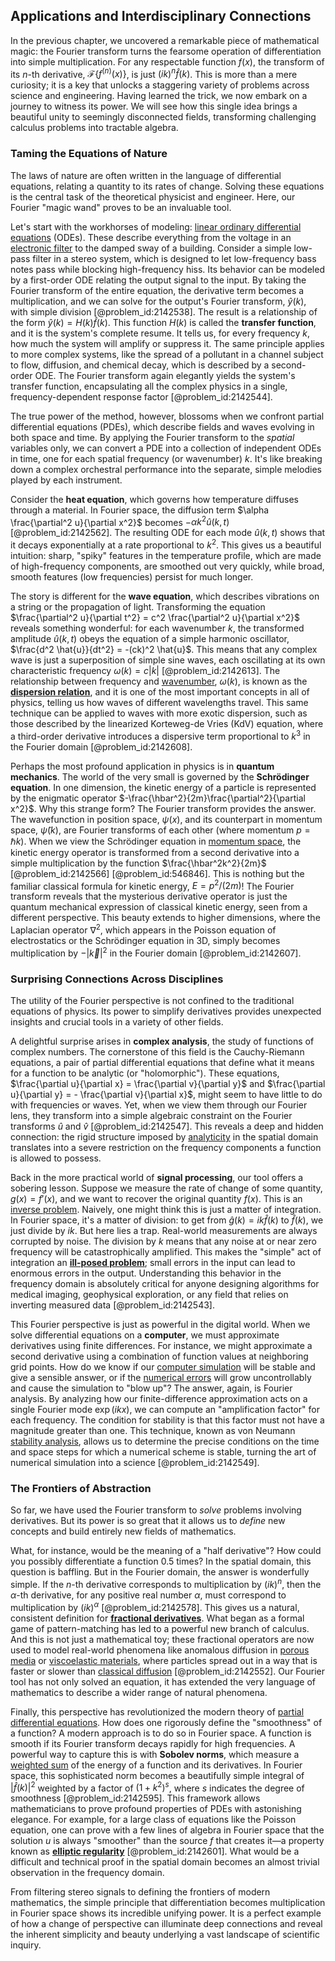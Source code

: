 ## Applications and Interdisciplinary Connections

In the previous chapter, we uncovered a remarkable piece of mathematical magic: the Fourier transform turns the fearsome operation of differentiation into simple multiplication. For any respectable function $f(x)$, the transform of its $n$-th derivative, $\mathcal{F}\{f^{(n)}(x)\}$, is just $(ik)^n \hat{f}(k)$. This is more than a mere curiosity; it is a key that unlocks a staggering variety of problems across science and engineering. Having learned the trick, we now embark on a journey to witness its power. We will see how this single idea brings a beautiful unity to seemingly disconnected fields, transforming challenging calculus problems into tractable algebra.

### Taming the Equations of Nature

The laws of nature are often written in the language of differential equations, relating a quantity to its rates of change. Solving these equations is the central task of the theoretical physicist and engineer. Here, our Fourier "magic wand" proves to be an invaluable tool.

Let's start with the workhorses of modeling: [linear ordinary differential equations](@article_id:275519) (ODEs). These describe everything from the voltage in an [electronic filter](@article_id:275597) to the damped sway of a building. Consider a simple low-pass filter in a stereo system, which is designed to let low-frequency bass notes pass while blocking high-frequency hiss. Its behavior can be modeled by a first-order ODE relating the output signal to the input. By taking the Fourier transform of the entire equation, the derivative term becomes a multiplication, and we can solve for the output's Fourier transform, $\hat{y}(k)$, with simple division [@problem_id:2142538]. The result is a relationship of the form $\hat{y}(k) = H(k)\hat{f}(k)$. This function $H(k)$ is called the **transfer function**, and it is the system's complete resume. It tells us, for every frequency $k$, how much the system will amplify or suppress it. The same principle applies to more complex systems, like the spread of a pollutant in a channel subject to flow, diffusion, and chemical decay, which is described by a second-order ODE. The Fourier transform again elegantly yields the system's transfer function, encapsulating all the complex physics in a single, frequency-dependent response factor [@problem_id:2142544].

The true power of the method, however, blossoms when we confront partial differential equations (PDEs), which describe fields and waves evolving in both space and time. By applying the Fourier transform to the *spatial* variables only, we can convert a PDE into a collection of independent ODEs in time, one for each spatial frequency (or wavenumber) $k$. It's like breaking down a complex orchestral performance into the separate, simple melodies played by each instrument.

Consider the **heat equation**, which governs how temperature diffuses through a material. In Fourier space, the diffusion term $\alpha \frac{\partial^2 u}{\partial x^2}$ becomes $-\alpha k^2 \hat{u}(k,t)$ [@problem_id:2142562]. The resulting ODE for each mode $\hat{u}(k,t)$ shows that it decays exponentially at a rate proportional to $k^2$. This gives us a beautiful intuition: sharp, "spiky" features in the temperature profile, which are made of high-frequency components, are smoothed out very quickly, while broad, smooth features (low frequencies) persist for much longer.

The story is different for the **wave equation**, which describes vibrations on a string or the propagation of light. Transforming the equation $\frac{\partial^2 u}{\partial t^2} = c^2 \frac{\partial^2 u}{\partial x^2}$ reveals something wonderful: for each wavenumber $k$, the transformed amplitude $\hat{u}(k,t)$ obeys the equation of a simple harmonic oscillator, $\frac{d^2 \hat{u}}{dt^2} = -(ck)^2 \hat{u}$. This means that any complex wave is just a superposition of simple sine waves, each oscillating at its own characteristic frequency $\omega(k) = c|k|$ [@problem_id:2142613]. The relationship between frequency and [wavenumber](@article_id:171958), $\omega(k)$, is known as the **[dispersion relation](@article_id:138019)**, and it is one of the most important concepts in all of physics, telling us how waves of different wavelengths travel. This same technique can be applied to waves with more exotic dispersion, such as those described by the linearized Korteweg-de Vries (KdV) equation, where a third-order derivative introduces a dispersive term proportional to $k^3$ in the Fourier domain [@problem_id:2142608].

Perhaps the most profound application in physics is in **quantum mechanics**. The world of the very small is governed by the **Schrödinger equation**. In one dimension, the kinetic energy of a particle is represented by the enigmatic operator $-\frac{\hbar^2}{2m}\frac{\partial^2}{\partial x^2}$. Why this strange form? The Fourier transform provides the answer. The wavefunction in position space, $\psi(x)$, and its counterpart in momentum space, $\tilde{\psi}(k)$, are Fourier transforms of each other (where momentum $p=\hbar k$). When we view the Schrödinger equation in [momentum space](@article_id:148442), the kinetic energy operator is transformed from a second derivative into a simple multiplication by the function $\frac{\hbar^2k^2}{2m}$ [@problem_id:2142566] [@problem_id:546846]. This is nothing but the familiar classical formula for kinetic energy, $E = p^2/(2m)$! The Fourier transform reveals that the mysterious derivative operator is just the quantum mechanical expression of classical kinetic energy, seen from a different perspective. This beauty extends to higher dimensions, where the Laplacian operator $\nabla^2$, which appears in the Poisson equation of electrostatics or the Schrödinger equation in 3D, simply becomes multiplication by $-|\vec{k}|^2$ in the Fourier domain [@problem_id:2142607].

### Surprising Connections Across Disciplines

The utility of the Fourier perspective is not confined to the traditional equations of physics. Its power to simplify derivatives provides unexpected insights and crucial tools in a variety of other fields.

A delightful surprise arises in **complex analysis**, the study of functions of complex numbers. The cornerstone of this field is the Cauchy-Riemann equations, a pair of partial differential equations that define what it means for a function to be analytic (or "holomorphic"). These equations, $\frac{\partial u}{\partial x} = \frac{\partial v}{\partial y}$ and $\frac{\partial u}{\partial y} = - \frac{\partial v}{\partial x}$, might seem to have little to do with frequencies or waves. Yet, when we view them through our Fourier lens, they transform into a simple algebraic constraint on the Fourier transforms $\hat{u}$ and $\hat{v}$ [@problem_id:2142547]. This reveals a deep and hidden connection: the rigid structure imposed by [analyticity](@article_id:140222) in the spatial domain translates into a severe restriction on the frequency components a function is allowed to possess.

Back in the more practical world of **signal processing**, our tool offers a sobering lesson. Suppose we measure the rate of change of some quantity, $g(x) = f'(x)$, and we want to recover the original quantity $f(x)$. This is an [inverse problem](@article_id:634273). Naively, one might think this is just a matter of integration. In Fourier space, it's a matter of division: to get from $\hat{g}(k)=ik\hat{f}(k)$ to $\hat{f}(k)$, we just divide by $ik$. But here lies a trap. Real-world measurements are always corrupted by noise. The division by $k$ means that any noise at or near zero frequency will be catastrophically amplified. This makes the "simple" act of integration an **[ill-posed problem](@article_id:147744)**; small errors in the input can lead to enormous errors in the output. Understanding this behavior in the frequency domain is absolutely critical for anyone designing algorithms for medical imaging, geophysical exploration, or any field that relies on inverting measured data [@problem_id:2142543].

This Fourier perspective is just as powerful in the digital world. When we solve differential equations on a **computer**, we must approximate derivatives using finite differences. For instance, we might approximate a second derivative using a combination of function values at neighboring grid points. How do we know if our [computer simulation](@article_id:145913) will be stable and give a sensible answer, or if the [numerical errors](@article_id:635093) will grow uncontrollably and cause the simulation to "blow up"? The answer, again, is Fourier analysis. By analyzing how our finite-difference approximation acts on a single Fourier mode $\exp(ikx)$, we can compute an "amplification factor" for each frequency. The condition for stability is that this factor must not have a magnitude greater than one. This technique, known as von Neumann [stability analysis](@article_id:143583), allows us to determine the precise conditions on the time and space steps for which a numerical scheme is stable, turning the art of numerical simulation into a science [@problem_id:2142549].

### The Frontiers of Abstraction

So far, we have used the Fourier transform to *solve* problems involving derivatives. But its power is so great that it allows us to *define* new concepts and build entirely new fields of mathematics.

What, for instance, would be the meaning of a "half derivative"? How could you possibly differentiate a function $0.5$ times? In the spatial domain, this question is baffling. But in the Fourier domain, the answer is wonderfully simple. If the $n$-th derivative corresponds to multiplication by $(ik)^n$, then the $\alpha$-th derivative, for any positive real number $\alpha$, must correspond to multiplication by $(ik)^\alpha$ [@problem_id:2142578]. This gives us a natural, consistent definition for **[fractional derivatives](@article_id:177315)**. What began as a formal game of pattern-matching has led to a powerful new branch of calculus. And this is not just a mathematical toy; these fractional operators are now used to model real-world phenomena like anomalous diffusion in [porous media](@article_id:154097) or [viscoelastic materials](@article_id:193729), where particles spread out in a way that is faster or slower than [classical diffusion](@article_id:196509) [@problem_id:2142552]. Our Fourier tool has not only solved an equation, it has extended the very language of mathematics to describe a wider range of natural phenomena.

Finally, this perspective has revolutionized the modern theory of [partial differential equations](@article_id:142640). How does one rigorously define the "smoothness" of a function? A modern approach is to do so in Fourier space. A function is smooth if its Fourier transform decays rapidly for high frequencies. A powerful way to capture this is with **Sobolev norms**, which measure a [weighted sum](@article_id:159475) of the energy of a function and its derivatives. In Fourier space, this sophisticated norm becomes a beautifully simple integral of $|\hat{f}(k)|^2$ weighted by a factor of $(1+k^2)^s$, where $s$ indicates the degree of smoothness [@problem_id:2142595]. This framework allows mathematicians to prove profound properties of PDEs with astonishing elegance. For example, for a large class of equations like the Poisson equation, one can prove with a few lines of algebra in Fourier space that the solution $u$ is always "smoother" than the source $f$ that creates it—a property known as **[elliptic regularity](@article_id:177054)** [@problem_id:2142601]. What would be a difficult and technical proof in the spatial domain becomes an almost trivial observation in the frequency domain.

From filtering stereo signals to defining the frontiers of modern mathematics, the simple principle that differentiation becomes multiplication in Fourier space shows its incredible unifying power. It is a perfect example of how a change of perspective can illuminate deep connections and reveal the inherent simplicity and beauty underlying a vast landscape of scientific inquiry.